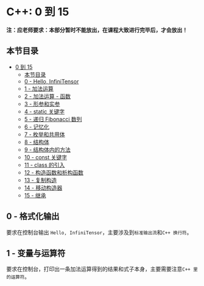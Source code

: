 # C++: 0 到 15

**注：应老师要求：本部分暂时不能放出，在课程大致进行完毕后，才会放出！**

## 本节目录

- [0 到 15](#0-到-15)
  - [本节目录](#本节目录)
  - [0 - Hello, InfiniTensor](#0---hello-infinitensor)
  - [1 - 加法运算](#1---加法运算)
  - [2 - 加法运算 - 函数](#2---加法运算---函数)
  - [3 - 形参和实参](#3---形参和实参)
  - [4 - static 关键字](#4---static-关键字)
  - [5 - 递归 Fibonacci 数列](#5---递归-fibonacci-数列)
  - [6 - 记忆化](#6---记忆化)
  - [7 - 枚举和共用体](#7---枚举和共用体)
  - [8 - 结构体](#8---结构体)
  - [9 - 结构体内的方法](#9---结构体内的方法)
  - [10 - const 关键字](#10---const-关键字)
  - [11 - class 的引入](#11---class-的引入)
  - [12 - 构造函数和析构函数](#12---构造函数和析构函数)
  - [13 - 复制构造](#13---复制构造)
  - [14 - 移动构造器](#14---移动构造器)
  - [15 - 继承](#15---继承)

## 0 - 格式化输出

要求在控制台输出 `Hello, InfiniTensor`，主要涉及到`标准输出流`和`C++ 换行符`。

## 1 - 变量与运算符

要求在控制台，打印出一条加法运算得到的结果和式子本身，主要需要注意`C++ 里的运算符`。
